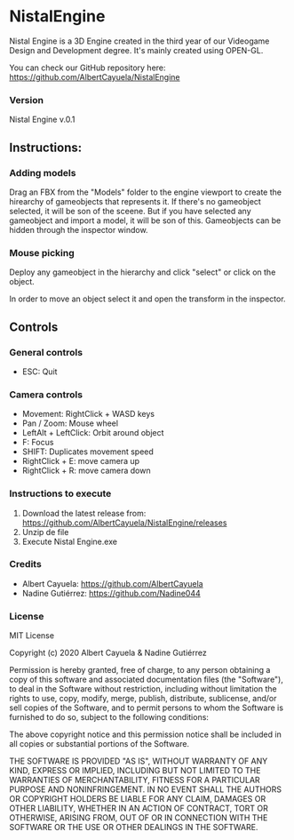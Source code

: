 # NistalEngine
Nistal Engine is a 3D Engine created in the third year of our Videogame Design and Development degree. It's mainly created using OPEN-GL.

You can check our GitHub repository here: https://github.com/AlbertCayuela/NistalEngine

### Version
Nistal Engine v.0.1

## Instructions:
### Adding models
Drag an FBX from the "Models" folder to the engine viewport to create the hirearchy of gameobjects that represents it. If there's no gameobject selected, it will be son of the sceene. But if you have selected any gameobject and import a model, it will be son of this.
Gameobjects can be hidden through the inspector window.
### Mouse picking
Deploy any gameobject in the hierarchy and click "select" or click on the object.

In order to move an object select it and open the transform in the inspector.
## Controls
### General controls
- ESC: Quit
### Camera controls
- Movement: RightClick + WASD keys
- Pan / Zoom: Mouse wheel
- LeftAlt + LeftClick: Orbit around object
- F: Focus
- SHIFT: Duplicates movement speed
- RightClick + E: move camera up
- RightClick + R: move camera down

### Instructions to execute
1. Download the latest release from: https://github.com/AlbertCayuela/NistalEngine/releases
2. Unzip de file
3. Execute Nistal Engine.exe

### Credits
- Albert Cayuela: https://github.com/AlbertCayuela
- Nadine Gutiérrez: https://github.com/Nadine044

### License
MIT License

Copyright (c) 2020 Albert Cayuela & Nadine Gutiérrez

Permission is hereby granted, free of charge, to any person obtaining a copy
of this software and associated documentation files (the "Software"), to deal
in the Software without restriction, including without limitation the rights
to use, copy, modify, merge, publish, distribute, sublicense, and/or sell
copies of the Software, and to permit persons to whom the Software is
furnished to do so, subject to the following conditions:

The above copyright notice and this permission notice shall be included in all
copies or substantial portions of the Software.

THE SOFTWARE IS PROVIDED "AS IS", WITHOUT WARRANTY OF ANY KIND, EXPRESS OR
IMPLIED, INCLUDING BUT NOT LIMITED TO THE WARRANTIES OF MERCHANTABILITY,
FITNESS FOR A PARTICULAR PURPOSE AND NONINFRINGEMENT. IN NO EVENT SHALL THE
AUTHORS OR COPYRIGHT HOLDERS BE LIABLE FOR ANY CLAIM, DAMAGES OR OTHER
LIABILITY, WHETHER IN AN ACTION OF CONTRACT, TORT OR OTHERWISE, ARISING FROM,
OUT OF OR IN CONNECTION WITH THE SOFTWARE OR THE USE OR OTHER DEALINGS IN THE
SOFTWARE.
